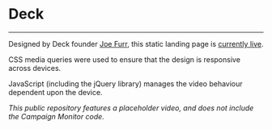 # Deck

- - -

Designed by Deck founder [Joe Furr](http://www.whatthefurr.com/), this static landing page is [currently live](http://usedeck.com).

CSS media queries were used to ensure that the design is responsive across devices.

JavaScript (including the jQuery library) manages the video behaviour dependent upon the device.

*This public repository features a placeholder video, and does not include the Campaign Monitor code.*